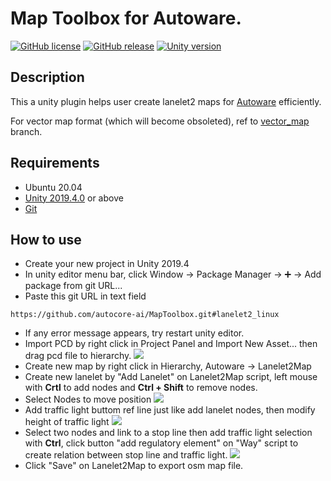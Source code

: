 # Map Toolbox for Autoware.

[![GitHub license](https://img.shields.io/github/license/autocore-ai/AutowareUnityTools.svg)](https://github.com/autocore-ai/AutowareUnityTools)
[![GitHub release](https://img.shields.io/github/release/autocore-ai/AutowareUnityTools.svg)](https://github.com/autocore-ai/AutowareUnityTools/releases)
[![Unity version](https://img.shields.io/badge/unity-2019.3%2B-green.svg)](https://unity3d.com/unity/whats-new/2019.3.0)

## Description

This a unity plugin helps user create lanelet2 maps for [Autoware](https://github.com/autowarefoundation/autoware) efficiently.

For vector map format (which will become obsoleted), ref to [vector_map](https://github.com/autocore-ai/MapToolbox/tree/vector_map) branch.

## Requirements
* Ubuntu 20.04
* [Unity 2019.4.0](https://store.unity.com/download?ref=personal) or above
* [Git](https://www.git-scm.com/download/)

## How to use
* Create your new project in Unity 2019.4
* In unity editor menu bar, click Window -> Package Manager -> ➕ -> Add package from git URL...
* Paste this git URL in text field
```
https://github.com/autocore-ai/MapToolbox.git#lanelet2_linux
```
* If any error message appears, try restart unity editor.
* Import PCD by right click in Project Panel and Import New Asset... then drag pcd file to hierarchy.
![](https://raw.githubusercontent.com/autocore-ai/MapToolbox/doc/images/pcd.gif)
* Create new map by right click in Hierarchy, Autoware -> Lanelet2Map
* Create new lanelet by "Add Lanelet" on Lanelet2Map script, left mouse with **Crtl** to add nodes and **Ctrl + Shift** to remove nodes.
* Select Nodes to move position
![](https://raw.githubusercontent.com/autocore-ai/MapToolbox/doc/images/lanelet.gif)
* Add traffic light buttom ref line just like add lanelet nodes, then modify height of traffic light
![](https://raw.githubusercontent.com/autocore-ai/MapToolbox/doc/images/traffilight.gif)
* Select two nodes and link to a stop line then add traffic light selection with **Ctrl**, click button "add regulatory element" on "Way" script to create relation between stop line and traffic light.
![](https://raw.githubusercontent.com/autocore-ai/MapToolbox/doc/images/traffilight_element.gif)
* Click "Save" on Lanelet2Map to export osm map file.
